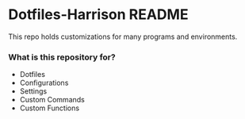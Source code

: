 # Dotfiles-Harrison README

This repo holds customizations for many programs and environments.

### What is this repository for?

* Dotfiles
* Configurations
* Settings
* Custom Commands
* Custom Functions